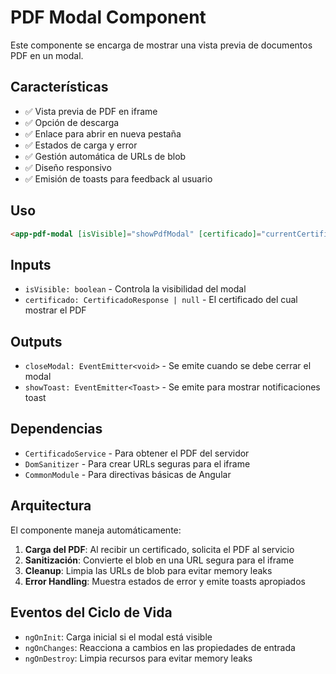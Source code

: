 # PDF Modal Component

Este componente se encarga de mostrar una vista previa de documentos PDF en un modal.

## Características

- ✅ Vista previa de PDF en iframe
- ✅ Opción de descarga
- ✅ Enlace para abrir en nueva pestaña
- ✅ Estados de carga y error
- ✅ Gestión automática de URLs de blob
- ✅ Diseño responsivo
- ✅ Emisión de toasts para feedback al usuario

## Uso

```html
<app-pdf-modal [isVisible]="showPdfModal" [certificado]="currentCertificado" (closeModal)="closePdfModal()" (showToast)="onPdfModalToast($event)"></app-pdf-modal>
```

## Inputs

- `isVisible: boolean` - Controla la visibilidad del modal
- `certificado: CertificadoResponse | null` - El certificado del cual mostrar el PDF

## Outputs

- `closeModal: EventEmitter<void>` - Se emite cuando se debe cerrar el modal
- `showToast: EventEmitter<Toast>` - Se emite para mostrar notificaciones toast

## Dependencias

- `CertificadoService` - Para obtener el PDF del servidor
- `DomSanitizer` - Para crear URLs seguras para el iframe
- `CommonModule` - Para directivas básicas de Angular

## Arquitectura

El componente maneja automáticamente:

1. **Carga del PDF**: Al recibir un certificado, solicita el PDF al servicio
2. **Sanitización**: Convierte el blob en una URL segura para el iframe
3. **Cleanup**: Limpia las URLs de blob para evitar memory leaks
4. **Error Handling**: Muestra estados de error y emite toasts apropiados

## Eventos del Ciclo de Vida

- `ngOnInit`: Carga inicial si el modal está visible
- `ngOnChanges`: Reacciona a cambios en las propiedades de entrada
- `ngOnDestroy`: Limpia recursos para evitar memory leaks
